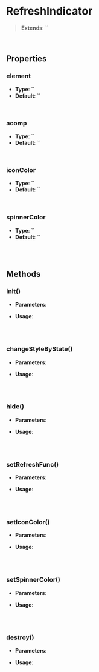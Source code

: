 # RefreshIndicator
> **Extends**: ``



<br/>

## Properties

### element



* **Type**: ``
* **Default**: ``

<br/>

### acomp



* **Type**: ``
* **Default**: ``

<br/>

### iconColor



* **Type**: ``
* **Default**: ``

<br/>

### spinnerColor



* **Type**: ``
* **Default**: ``

<br/>
<br/>

## Methods


### init()



* **Parameters**: 


* **Usage**: 
```js

```

<br/>

### changeStyleByState()



* **Parameters**: 


* **Usage**: 
```js

```

<br/>

### hide()



* **Parameters**: 


* **Usage**: 
```js

```

<br/>

### setRefreshFunc()



* **Parameters**: 


* **Usage**: 
```js

```

<br/>

### setIconColor()



* **Parameters**: 


* **Usage**: 
```js

```

<br/>

### setSpinnerColor()



* **Parameters**: 


* **Usage**: 
```js

```

<br/>

### destroy()



* **Parameters**: 


* **Usage**: 
```js

```

<br/>